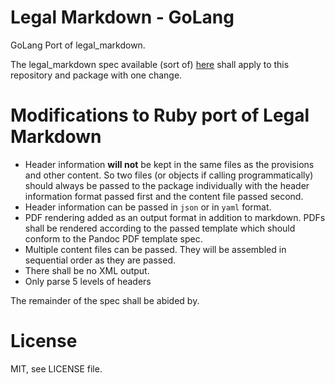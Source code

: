 # Legal Markdown - GoLang

GoLang Port of legal_markdown.

The legal_markdown spec available (sort of) [here](https://github.com/compleatang/legal-markdown/blob/master/README.md) shall apply to this repository and package with one change.

# Modifications to Ruby port of Legal Markdown

* Header information **will not** be kept in the same files as the provisions and other content. So two files (or objects if calling programmatically) should always be passed to the package individually with the header information format passed first and the content file passed second.
* Header information can be passed in `json` or in `yaml` format.
* PDF rendering added as an output format in addition to markdown. PDFs shall be rendered according to the passed template which should conform to the Pandoc PDF template spec.
* Multiple content files can be passed. They will be assembled in sequential order as they are passed.
* There shall be no XML output.
* Only parse 5 levels of headers

The remainder of the spec shall be abided by.

# License

MIT, see LICENSE file.